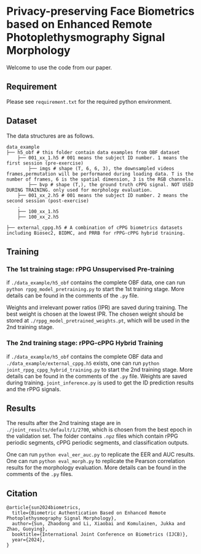 # Privacy-preserving Face Biometrics based on Enhanced Remote Photoplethysmography Signal Morphology

Welcome to use the code from our paper.

## Requirement

Please see `requirement.txt` for the required python environment.

## Dataset

The data structures are as follows.

```
data_example
├── h5_obf # this folder contain data examples from OBF dataset
    ├── 001_xx_1.h5 # 001 means the subject ID number. 1 means the first session (pre-exercise)
        ├── imgs # shape (T, 6, 6, 3), the downsampled videos frames,permutation will be performaned during loading data. T is the number of frames, 6 is the spatial dimension, 3 is the RGB channels.
        ├── bvp # shape (T,), the ground truth cPPG signal. NOT USED DURING TRAINING. only used for morphology evaluation.
    ├── 001_xx_2.h5 # 001 means the subject ID number. 2 means the second session (post-exercise)
    .
    ├── 100_xx_1.h5
    ├── 100_xx_2.h5

├── external_cppg.h5 # A combination of cPPG biometrics datasets including Biosec2, BIDMC, and PRRB for rPPG-cPPG hybrid training. 
```




## Training

### The 1st training stage: rPPG Unsupervised Pre-training

if `./data_example/h5_obf` contains the complete OBF data, one can run `python rppg_model_pretraining.py` to start the 1st training stage. More details can be found in the comments of the `.py` file.

Weights and irrelevant power ratios (IPR) are saved during training. The best weight is chosen at the lowest IPR. The chosen weight should be stored at `./rppg_model_pretrained_weights.pt`, which will be used in the 2nd training stage.

### The 2nd training stage: rPPG-cPPG Hybrid Training

if `./data_example/h5_obf` contains the complete OBF data and `./data_example/external_cppg.h5` exists, one can run `python joint_rppg_cppg_hybrid_training.py` to start the 2nd training stage. More details can be found in the comments of the `.py` file. Weights are saved during training. `joint_inference.py` is used to get the ID prediction results and the rPPG signals.

## Results

The results after the 2nd training stage are in `./joint_results/default/1/2700`, which is chosen from the best epoch in the validation set. The folder contains `.npz` files which contain rPPG periodic segments, cPPG periodic segments, and classification outputs. 

One can run `python eval_eer_auc.py` to replicate the EER and AUC results. One can run `python eval_morph.py` to replicate the Pearson correlation results for the morphology evaluation. More details can be found in the comments of the `.py` files.

## Citation
```
@article{sun2024biometrics,
  title={Biometric Authentication Based on Enhanced Remote Photoplethysmography Signal Morphology},
  author={Sun, Zhaodong and Li, Xiaobai and Komulainen, Jukka and Zhao, Guoying},
  booktitle={International Joint Conference on Biometrics (IJCB)},
  year={2024},
}
```
